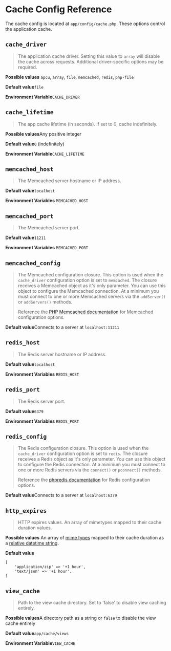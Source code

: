 # Cache Config Reference

The cache config is located at `app/config/cache.php`. These options control the application cache.

## `cache_driver`

> The application cache driver. Setting this value to `array` will disable the cache across requests. Additional driver-specific options may be required.

**Possible values** `apcu`, `array`, `file`, `memcached`, `redis`, `php-file`

**Default value**`file`

**Environment Variable**`CACHE_DRIVER`

## `cache_lifetime`

> The app cache lifetime \(in seconds\). If set to 0, cache indefinitely.

**Possible values**Any positive integer

**Default value**`0` \(indefinitely\)

**Environment Variable**`CACHE_LIFETIME`

## `memcached_host`

> The Memcached server hostname or IP address.

**Default value**`localhost`

**Environment Variables** `MEMCACHED_HOST`

## `memcached_port`

> The Memcached server port.

**Default value**`11211`

**Environment Variables** `MEMCACHED_PORT`

## `memcached_config`

> The Memcached configuration closure. This option is used when the `cache_driver` configuration option is set to `memcached`. The closure receives a Memcached object as it's only parameter. You can use this object to configure the Memcached connection. At a minimum you must connect to one or more Memcached servers via the `addServer()` or `addServers()` methods.
>
> Reference the [PHP Memcached documentation](https://secure.php.net/manual/en/book.memcached.php) for Memcached configuration options.

**Default value**Connects to a server at `localhost:11211`

## `redis_host`

> The Redis server hostname or IP address.

**Default value**`localhost`

**Environment Variables** `REDIS_HOST`

## `redis_port`

> The Redis server port.

**Default value**`6379`

**Environment Variables** `REDIS_PORT`

## `redis_config`

> The Redis configuration closure. This option is used when the `cache_driver` configuration option is set to `redis`. The closure receives a Redis object as it's only parameter. You can use this object to configure the Redis connection. At a minimum you must connect to one or more Redis servers via the `connect()` or `pconnect()` methods.
>
> Reference the [phpredis documentation](https://github.com/phpredis/phpredis#readme) for Redis configuration options.

**Default value**Connects to a server at `localhost:6379`

## `http_expires`

> HTTP expires values. An array of mimetypes mapped to their cache duration values.

**Possible values** An array of [mime types](https://developer.mozilla.org/en-US/docs/Web/HTTP/Basics_of_HTTP/MIME_types/Common_types) mapped to their cache duration as a [relative datetime string](https://www.php.net/manual/en/datetime.formats.relative.php).

**Default value**

```text
[
    'application/zip' => '+1 hour',
    'text/json' => '+1 hour',
]
```

## `view_cache`

> Path to the view cache directory. Set to 'false' to disable view caching entirely.

**Possible values**A directory path as a string or `false` to disable the view cache entirely

**Default value**`app/cache/views`

**Environment Variable**`VIEW_CACHE`


